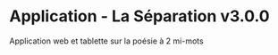 Application - La Séparation v3.0.0
==============

Application web et tablette sur la poésie à 2 mi-mots
